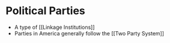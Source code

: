 # Political Parties
- A type of [[Linkage Institutions]] 
- Parties in America generally follow the [[Two Party System]]